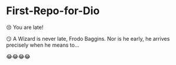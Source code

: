 # First-Repo-for-Dio

:unamused: You are late!

:smirk: A Wizard is never late, Frodo Baggins. Nor is he early, he arrives precisely when he means to...

:joy::joy::joy::joy:
